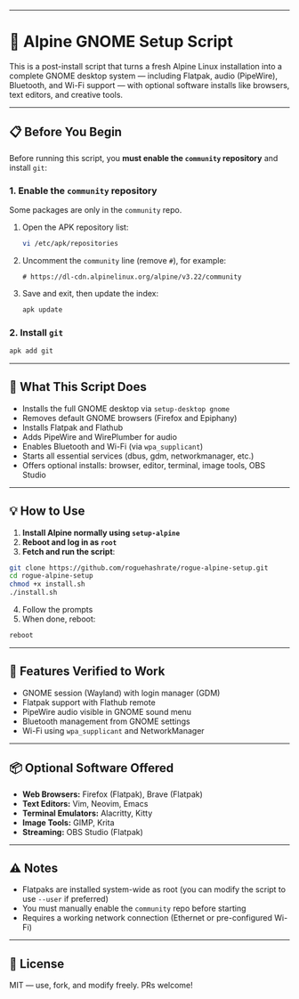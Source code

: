 
---

# 🚀 Alpine GNOME Setup Script

This is a post-install script that turns a fresh Alpine Linux installation into a complete GNOME desktop system — including Flatpak, audio (PipeWire), Bluetooth, and Wi-Fi support — with optional software installs like browsers, text editors, and creative tools.

---

## 📋 Before You Begin

Before running this script, you **must enable the `community` repository** and install `git`:

### 1. Enable the `community` repository

Some packages are only in the `community` repo.

1. Open the APK repository list:
   ```sh
   vi /etc/apk/repositories
   ```

2. Uncomment the `community` line (remove `#`), for example:
   ```
   # https://dl-cdn.alpinelinux.org/alpine/v3.22/community
   ```

3. Save and exit, then update the index:
   ```sh
   apk update
   ```

### 2. Install `git`

```sh
apk add git
```

---

## 🔧 What This Script Does

- Installs the full GNOME desktop via `setup-desktop gnome`
- Removes default GNOME browsers (Firefox and Epiphany)
- Installs Flatpak and Flathub
- Adds PipeWire and WirePlumber for audio
- Enables Bluetooth and Wi-Fi (via `wpa_supplicant`)
- Starts all essential services (dbus, gdm, networkmanager, etc.)
- Offers optional installs: browser, editor, terminal, image tools, OBS Studio

---

## 💡 How to Use

1. **Install Alpine normally using `setup-alpine`**
2. **Reboot and log in as `root`**
3. **Fetch and run the script**:

```sh
git clone https://github.com/roguehashrate/rogue-alpine-setup.git
cd rogue-alpine-setup
chmod +x install.sh
./install.sh
```

4. Follow the prompts
5. When done, reboot:
```sh
reboot
```

---

## 🧪 Features Verified to Work

- GNOME session (Wayland) with login manager (GDM)
- Flatpak support with Flathub remote
- PipeWire audio visible in GNOME sound menu
- Bluetooth management from GNOME settings
- Wi-Fi using `wpa_supplicant` and NetworkManager

---

## 📦 Optional Software Offered

- **Web Browsers:** Firefox (Flatpak), Brave (Flatpak)
- **Text Editors:** Vim, Neovim, Emacs
- **Terminal Emulators:** Alacritty, Kitty
- **Image Tools:** GIMP, Krita
- **Streaming:** OBS Studio (Flatpak)

---

## ⚠️ Notes

- Flatpaks are installed system-wide as root (you can modify the script to use `--user` if preferred)
- You must manually enable the `community` repo before starting
- Requires a working network connection (Ethernet or pre-configured Wi-Fi)

---

## 📜 License

MIT — use, fork, and modify freely. PRs welcome!
